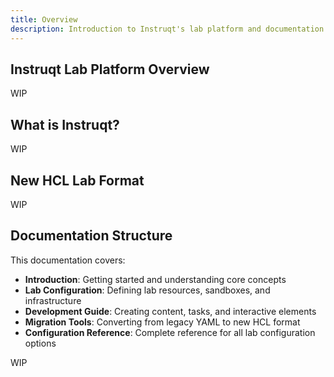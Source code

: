 ```yaml
---
title: Overview
description: Introduction to Instruqt's lab platform and documentation structure
---
```


## Instruqt Lab Platform Overview

WIP

## What is Instruqt?

WIP

## New HCL Lab Format

WIP

## Documentation Structure

This documentation covers:

- **Introduction**: Getting started and understanding core concepts
- **Lab Configuration**: Defining lab resources, sandboxes, and infrastructure
- **Development Guide**: Creating content, tasks, and interactive elements
- **Migration Tools**: Converting from legacy YAML to new HCL format
- **Configuration Reference**: Complete reference for all lab configuration options

WIP